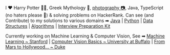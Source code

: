 I ❤ Harry Potter 🧙‍♂️, Greek Mythology 🐉, [photography 📷](https://www.instagram.com/anish.sachdeva_), Java, 
TypeScript (no haters please 🙏) & solving problems on HackerRank. Can see (and Contribute) to my solutions to 
various domains ➡
[Java](https://github.com/anishLearnsToCode/hackerrank-java) | 
[Python](https://github.com/anishLearnsToCode/hackerrank-python) | 
[Data Structures](https://github.com/anishLearnsToCode/hackerrank-data-structures) | 
[Algorithms](https://github.com/anishLearnsToCode/hackerrank-algorithms) | 
[Interview Preparation Kit](https://github.com/anishLearnsToCode/hackerrank-interview-preparation-kit)

Currently working on Machine Learning & Computer Vision, See ➡ 
[Machine Learning ~ Stanford](https://github.com/anishLearnsToCode/ml-stanford) |
[Computer Vision Basics ~ University at Buffalo](https://github.com/anishLearnsToCode/computer-vision-basics) |
[From Mars to Hollywood... ~ Duke](https://github.com/anishLearnsToCode/from-mars-to-hollywood-with-a-stop-at-the-hospital)

